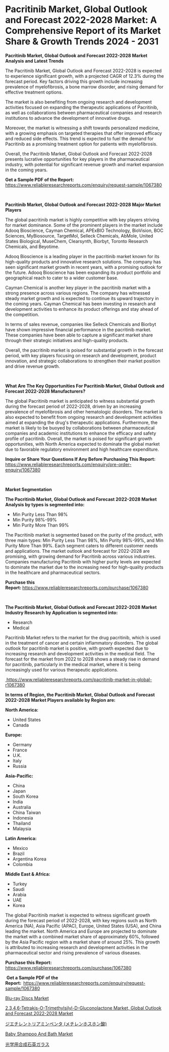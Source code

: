 <p><h1>Pacritinib Market, Global Outlook and Forecast 2022-2028 Market: A Comprehensive Report of its Market Share & Growth Trends 2024 - 2031</h1></p><p><strong>Pacritinib Market, Global Outlook and Forecast 2022-2028 Market Analysis and Latest Trends</strong></p>
<p><p>The Pacritinib Market, Global Outlook and Forecast 2022-2028 is expected to experience significant growth, with a projected CAGR of 12.3% during the forecast period. Key factors driving this growth include increasing prevalence of myelofibrosis, a bone marrow disorder, and rising demand for effective treatment options. </p><p>The market is also benefiting from ongoing research and development activities focused on expanding the therapeutic applications of Pacritinib, as well as collaborations between pharmaceutical companies and research institutions to advance the development of innovative drugs.</p><p>Moreover, the market is witnessing a shift towards personalized medicine, with a growing emphasis on targeted therapies that offer improved efficacy and reduced side effects. This trend is expected to fuel the demand for Pacritinib as a promising treatment option for patients with myelofibrosis.</p><p>Overall, the Pacritinib Market, Global Outlook and Forecast 2022-2028 presents lucrative opportunities for key players in the pharmaceutical industry, with potential for significant revenue growth and market expansion in the coming years.</p></p>
<p><strong>Get a Sample PDF of the Report:&nbsp;</strong> <a href="https://www.reliableresearchreports.com/enquiry/request-sample/1067380">https://www.reliableresearchreports.com/enquiry/request-sample/1067380</a></p>
<p>&nbsp;</p>
<p><strong>Pacritinib Market, Global Outlook and Forecast 2022-2028 Major Market Players</strong></p>
<p><p>The global pacritinib market is highly competitive with key players striving for market dominance. Some of the prominent players in the market include Adooq Bioscience, Cayman Chemical, APExBIO Technology, BioVision, BOC Sciences, MyBiosource, TargetMol, Selleck Chemicals, AbMole, United States Biological, MuseChem, Clearsynth, Biorbyt, Toronto Research Chemicals, and Beyotime.</p><p>Adooq Bioscience is a leading player in the pacritinib market known for its high-quality products and innovative research solutions. The company has seen significant market growth in recent years, with a promising outlook for the future. Adooq Bioscience has been expanding its product portfolio and geographical reach to cater to a wider customer base.</p><p>Cayman Chemical is another key player in the pacritinib market with a strong presence across various regions. The company has witnessed steady market growth and is expected to continue its upward trajectory in the coming years. Cayman Chemical has been investing in research and development activities to enhance its product offerings and stay ahead of the competition.</p><p>In terms of sales revenue, companies like Selleck Chemicals and Biorbyt have shown impressive financial performance in the pacritinib market. These companies have been able to capture a significant market share through their strategic initiatives and high-quality products.</p><p>Overall, the pacritinib market is poised for substantial growth in the forecast period, with key players focusing on research and development, product innovation, and strategic collaborations to strengthen their market position and drive revenue growth.</p></p>
<p>&nbsp;</p>
<p><strong>What Are The Key Opportunities For Pacritinib Market, Global Outlook and Forecast 2022-2028 Manufacturers?</strong></p>
<p><p>The global Pacritinib market is anticipated to witness substantial growth during the forecast period of 2022-2028, driven by an increasing prevalence of myelofibrosis and other hematologic disorders. The market is also expected to benefit from ongoing research and development activities aimed at expanding the drug's therapeutic applications. Furthermore, the market is likely to be buoyed by collaborations between pharmaceutical companies and academic institutions to enhance the efficacy and safety profile of pacritinib. Overall, the market is poised for significant growth opportunities, with North America expected to dominate the global market due to favorable regulatory environment and high healthcare expenditure.</p></p>
<p><strong>Inquire or Share Your Questions If Any Before Purchasing This Report:</strong> <a href="https://www.reliableresearchreports.com/enquiry/pre-order-enquiry/1067380">https://www.reliableresearchreports.com/enquiry/pre-order-enquiry/1067380</a></p>
<p>&nbsp;</p>
<p><strong>Market Segmentation</strong></p>
<p><strong>The Pacritinib Market, Global Outlook and Forecast 2022-2028 Market Analysis by types is segmented into:</strong></p>
<p><ul><li>Min Purity Less Than 98%</li><li>Min Purity 98%-99%</li><li>Min Purity More Than 99%</li></ul></p>
<p><p>The Pacritinib market is segmented based on the purity of the product, with three main types: Min Purity Less Than 98%, Min Purity 98%-99%, and Min Purity More Than 99%. Each segment caters to different customer needs and applications. The market outlook and forecast for 2022-2028 are promising, with growing demand for Pacritinib across various industries. Companies manufacturing Pacritinib with higher purity levels are expected to dominate the market due to the increasing need for high-quality products in the healthcare and pharmaceutical sectors.</p></p>
<p><strong>Purchase this Report:&nbsp;</strong><a href="https://www.reliableresearchreports.com/purchase/1067380">https://www.reliableresearchreports.com/purchase/1067380</a></p>
<p>&nbsp;</p>
<p><strong>The Pacritinib Market, Global Outlook and Forecast 2022-2028 Market Industry Research by Application is segmented into:</strong></p>
<p><ul><li>Research</li><li>Medical</li></ul></p>
<p><p>Pacritinib Market refers to the market for the drug pacritinib, which is used in the treatment of cancer and certain inflammatory disorders. The global outlook for pacritinib market is positive, with growth expected due to increasing research and development activities in the medical field. The forecast for the market from 2022 to 2028 shows a steady rise in demand for pacritinib, particularly in the medical market, where it is being increasingly used for various therapeutic applications.</p></p>
<p><a href="https://www.reliableresearchreports.com/pacritinib-market-in-global-r1067380">&nbsp;https://www.reliableresearchreports.com/pacritinib-market-in-global-r1067380</a></p>
<p><strong>In terms of Region, the Pacritinib Market, Global Outlook and Forecast 2022-2028 Market Players available by Region are:</strong></p>
<p>
    <p> <strong> North America: </strong>
        <ul>
            <li>United States</li>
            <li>Canada</li>
        </ul>
        </p> 
    <p> <strong> Europe: </strong>
        <ul>
            <li>Germany</li>
            <li>France</li>
            <li>U.K.</li>
            <li>Italy</li>
            <li>Russia</li>
        </ul>
        </p> 
    <p> <strong> Asia-Pacific: </strong>
        <ul>
            <li>China</li>
            <li>Japan</li>
            <li>South Korea</li>
            <li>India</li>
            <li>Australia</li>
            <li>China Taiwan</li>
            <li>Indonesia</li>
            <li>Thailand</li>
            <li>Malaysia</li>
        </ul>
        </p> 
    <p> <strong> Latin America: </strong>
        <ul>
            <li>Mexico</li>
            <li>Brazil</li>
            <li>Argentina Korea</li>
            <li>Colombia</li>
        </ul>
        </p> 
    <p> <strong> Middle East & Africa: </strong>
        <ul>
            <li>Turkey</li>
            <li>Saudi</li>
            <li>Arabia</li>
            <li>UAE</li>
            <li>Korea</li>
        </ul>
    </p>
    </p>
<p><p>The global Pacritinib market is expected to witness significant growth during the forecast period of 2022-2028, with key regions such as North America (NA), Asia Pacific (APAC), Europe, United States (USA), and China leading the market. North America and Europe are projected to dominate the market with a combined market share of approximately 60%, followed by the Asia Pacific region with a market share of around 25%. This growth is attributed to increasing research and development activities in the pharmaceutical sector and rising prevalence of various diseases.</p></p>
<p><strong>Purchase this Report: </strong><a href="https://www.reliableresearchreports.com/purchase/1067380">https://www.reliableresearchreports.com/purchase/1067380</a></p>
<p>&nbsp;<strong>Get a Sample PDF of the Report:&nbsp;&nbsp;</strong><a href="https://www.reliableresearchreports.com/enquiry/request-sample/1067380">https://www.reliableresearchreports.com/enquiry/request-sample/1067380</a></p>
<p><strong></strong></p>
<p><p><a href="https://issuu.com/reportprime-2/docs/blu-ray-discs-market-size-2030.pptx">Blu-ray Discs Market</a></p><p><a href="https://github.com/MyrticeDare2023/Market-Research-Report-List-1/blob/main/2346-tetrakis-o-trimethylsilyl-d-gluconolactone-market-global-outlook-and-forecast-2022-2028-market.md">2,3,4,6-Tetrakis-O-Trimethylsilyl-D-Gluconolactone Market, Global Outlook and Forecast 2022-2028 Market</a></p><p><a href="https://github.com/vtbvgl20191192/Market-Research-Report-List-2/blob/main/600213986660.md">ジエチレントリアミンペンタ (メチレンホスホン酸)</a></p><p><a href="https://issuu.com/reportprime-2/docs/baby-shampoo-and-bath-market-size-2030.pptx">Baby Shampoo And Bath Market</a></p><p><a href="https://github.com/avwofrml53535/Market-Research-Report-List-2/blob/main/832890386659.md">光学用合成石英ガラス</a></p></p>